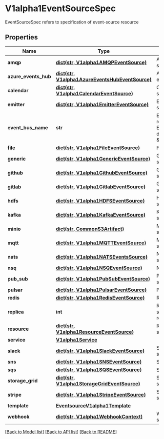 # V1alpha1EventSourceSpec

EventSourceSpec refers to specification of event-source resource
## Properties
Name | Type | Description | Notes
------------ | ------------- | ------------- | -------------
**amqp** | [**dict(str, V1alpha1AMQPEventSource)**](V1alpha1AMQPEventSource.md) | AMQP event sources | [optional] 
**azure_events_hub** | [**dict(str, V1alpha1AzureEventsHubEventSource)**](V1alpha1AzureEventsHubEventSource.md) | AzureEventsHub event sources | [optional] 
**calendar** | [**dict(str, V1alpha1CalendarEventSource)**](V1alpha1CalendarEventSource.md) | Calendar event sources | [optional] 
**emitter** | [**dict(str, V1alpha1EmitterEventSource)**](V1alpha1EmitterEventSource.md) | Emitter event source | [optional] 
**event_bus_name** | **str** | EventBusName references to a EventBus name. By default the value is \&quot;default\&quot; | [optional] 
**file** | [**dict(str, V1alpha1FileEventSource)**](V1alpha1FileEventSource.md) | File event sources | [optional] 
**generic** | [**dict(str, V1alpha1GenericEventSource)**](V1alpha1GenericEventSource.md) | Generic event source | [optional] 
**github** | [**dict(str, V1alpha1GithubEventSource)**](V1alpha1GithubEventSource.md) | Github event sources | [optional] 
**gitlab** | [**dict(str, V1alpha1GitlabEventSource)**](V1alpha1GitlabEventSource.md) | Gitlab event sources | [optional] 
**hdfs** | [**dict(str, V1alpha1HDFSEventSource)**](V1alpha1HDFSEventSource.md) | HDFS event sources | [optional] 
**kafka** | [**dict(str, V1alpha1KafkaEventSource)**](V1alpha1KafkaEventSource.md) | Kafka event sources | [optional] 
**minio** | [**dict(str, CommonS3Artifact)**](CommonS3Artifact.md) | Minio event sources | [optional] 
**mqtt** | [**dict(str, V1alpha1MQTTEventSource)**](V1alpha1MQTTEventSource.md) | MQTT event sources | [optional] 
**nats** | [**dict(str, V1alpha1NATSEventsSource)**](V1alpha1NATSEventsSource.md) | NATS event sources | [optional] 
**nsq** | [**dict(str, V1alpha1NSQEventSource)**](V1alpha1NSQEventSource.md) | NSQ event source | [optional] 
**pub_sub** | [**dict(str, V1alpha1PubSubEventSource)**](V1alpha1PubSubEventSource.md) | PubSub event sources | [optional] 
**pulsar** | [**dict(str, V1alpha1PulsarEventSource)**](V1alpha1PulsarEventSource.md) | Pulsar event source | [optional] 
**redis** | [**dict(str, V1alpha1RedisEventSource)**](V1alpha1RedisEventSource.md) | Redis event source | [optional] 
**replica** | **int** | Replica is the event source deployment replicas | [optional] 
**resource** | [**dict(str, V1alpha1ResourceEventSource)**](V1alpha1ResourceEventSource.md) | Resource event sources | [optional] 
**service** | [**V1alpha1Service**](V1alpha1Service.md) |  | [optional] 
**slack** | [**dict(str, V1alpha1SlackEventSource)**](V1alpha1SlackEventSource.md) | Slack event sources | [optional] 
**sns** | [**dict(str, V1alpha1SNSEventSource)**](V1alpha1SNSEventSource.md) | SNS event sources | [optional] 
**sqs** | [**dict(str, V1alpha1SQSEventSource)**](V1alpha1SQSEventSource.md) | SQS event sources | [optional] 
**storage_grid** | [**dict(str, V1alpha1StorageGridEventSource)**](V1alpha1StorageGridEventSource.md) | StorageGrid event sources | [optional] 
**stripe** | [**dict(str, V1alpha1StripeEventSource)**](V1alpha1StripeEventSource.md) | Stripe event sources | [optional] 
**template** | [**EventsourceV1alpha1Template**](EventsourceV1alpha1Template.md) |  | [optional] 
**webhook** | [**dict(str, V1alpha1WebhookContext)**](V1alpha1WebhookContext.md) | Webhook event sources | [optional] 

[[Back to Model list]](../README.md#documentation-for-models) [[Back to API list]](../README.md#documentation-for-api-endpoints) [[Back to README]](../README.md)


